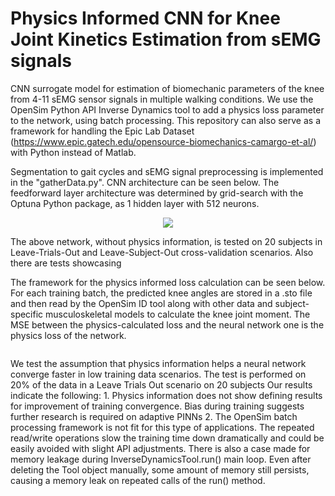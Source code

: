 # Physics Informed CNN for Knee Joint Kinetics Estimation from sEMG signals
 CNN surrogate model for estimation of biomechanic parameters of the knee from 4-11 sEMG sensor signals in multiple walking conditions. We use the OpenSim Python API Inverse Dynamics tool to add a physics loss parameter to the network, using batch processing. This repository can also serve as a framework for handling the Epic Lab Dataset (https://www.epic.gatech.edu/opensource-biomechanics-camargo-et-al/) with Python instead of Matlab.

Segmentation to gait cycles and sEMG signal preprocessing is implemented in the "gatherData.py".
CNN architecture can be seen below. The feedforward layer architecture was determined by grid-search with the Optuna Python package, as 1 hidden layer with 512 neurons.
<p align="center">
<img src="https://github.com/petrakisgeo/Physics-Informed-CNN-for-Knee-Joint-Kinetics-Estimation-from-sEMG-signals/assets/117226445/e9034fee-7196-4e49-8705-b9cdf464cdea">
</img>


The above network, without physics information, is tested on 20 subjects in Leave-Trials-Out and Leave-Subject-Out cross-validation scenarios. Also there are tests showcasing 

The framework for the physics informed loss calculation can be seen below. For each training batch, the predicted knee angles are stored in a .sto file and then read by the OpenSim ID tool along with other data and subject-specific musculoskeletal models to calculate the knee joint moment. The MSE between the physics-calculated loss and the neural network one is the physics loss of the network.
<p align="center">
<img scr="https://github.com/petrakisgeo/Physics-Informed-CNN-for-Knee-Joint-Kinetics-Estimation-from-sEMG-signals/assets/117226445/7f2af54d-0966-4cac-9ee9-a53d536cf2d5">
</p>
We test the assumption that physics information helps a neural network converge faster in low training data scenarios. The test is performed on 20% of the data in a Leave Trials Out scenario on 20 subjects
Our results indicate the following:
 1. Physics information does not show defining results for improvement of training convergence. Bias during training suggests further research is required on adaptive PINNs
 2. The OpenSim batch processing framework is not fit for this type of applications. The repeated read/write operations slow the training time down dramatically and could be easily avoided with slight API adjustments. There is also a case made for memory leakage during InverseDynamicsTool.run() main loop. Even after deleting the Tool object manually, some amount of memory still persists, causing a memory leak on repeated calls of the run() method.
